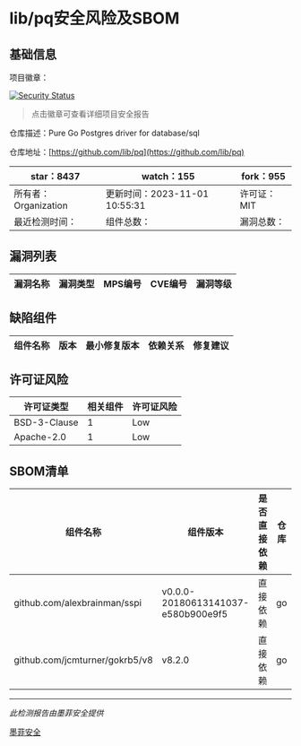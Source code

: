 # lib/pq安全风险及SBOM

## 基础信息

项目徽章：

[![Security Status](https://www.murphysec.com/platform3/v31/badge/1727031022628851712.svg)](https://www.murphysec.com/console/report/1727031022582714368/1727031022628851712)

> 点击徽章可查看详细项目安全报告

仓库描述：Pure Go Postgres driver for database/sql

仓库地址：[https://github.com/lib/pq](https://github.com/lib/pq)

| star：8437 | watch：155 | fork：955 |
| ----------- | -------------- | ------------ |
| 所有者：Organization | 更新时间：2023-11-01 10:55:31 | 许可证：MIT |
| 最近检测时间： | 组件总数： | 漏洞总数： |




## 漏洞列表

| 漏洞名称 | 漏洞类型 | MPS编号 | CVE编号 | 漏洞等级 |
| ------- | ------ | ------- | ------ | ----- |





## 缺陷组件

| 组件名称 | 版本 | 最小修复版本 | 依赖关系 | 修复建议 |
| -------- | ---- | ------------ | -------- | -------- |





## 许可证风险

| 许可证类型 | 相关组件 | 许可证风险 |
| ---------- | -------- | ---------- |
|BSD-3-Clause|1|Low|
|Apache-2.0|1|Low|




## SBOM清单

| 组件名称 | 组件版本 | 是否直接依赖 | 仓库 |
| -------- | -------- | ------------ | ---- |
|github.com/alexbrainman/sspi|v0.0.0-20180613141037-e580b900e9f5|直接依赖|go|
|github.com/jcmturner/gokrb5/v8|v8.2.0|直接依赖|go|


------

*此检测报告由墨菲安全提供*

[墨菲安全](www.murphysec.com)